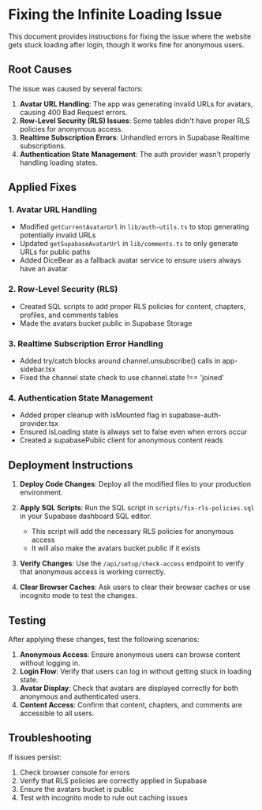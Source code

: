 # Fixing the Infinite Loading Issue

This document provides instructions for fixing the issue where the website gets stuck loading after login, though it works fine for anonymous users.

## Root Causes

The issue was caused by several factors:

1. **Avatar URL Handling**: The app was generating invalid URLs for avatars, causing 400 Bad Request errors.
2. **Row-Level Security (RLS) Issues**: Some tables didn't have proper RLS policies for anonymous access.
3. **Realtime Subscription Errors**: Unhandled errors in Supabase Realtime subscriptions.
4. **Authentication State Management**: The auth provider wasn't properly handling loading states.

## Applied Fixes

### 1. Avatar URL Handling

- Modified `getCurrentAvatarUrl` in `lib/auth-utils.ts` to stop generating potentially invalid URLs
- Updated `getSupabaseAvatarUrl` in `lib/comments.ts` to only generate URLs for public paths
- Added DiceBear as a fallback avatar service to ensure users always have an avatar

### 2. Row-Level Security (RLS)

- Created SQL scripts to add proper RLS policies for content, chapters, profiles, and comments tables
- Made the avatars bucket public in Supabase Storage

### 3. Realtime Subscription Error Handling

- Added try/catch blocks around channel.unsubscribe() calls in app-sidebar.tsx
- Fixed the channel state check to use channel.state !== 'joined'

### 4. Authentication State Management

- Added proper cleanup with isMounted flag in supabase-auth-provider.tsx
- Ensured isLoading state is always set to false even when errors occur
- Created a supabasePublic client for anonymous content reads

## Deployment Instructions

1. **Deploy Code Changes**: Deploy all the modified files to your production environment.

2. **Apply SQL Scripts**: Run the SQL script in `scripts/fix-rls-policies.sql` in your Supabase dashboard SQL editor.
   - This script will add the necessary RLS policies for anonymous access
   - It will also make the avatars bucket public if it exists

3. **Verify Changes**: Use the `/api/setup/check-access` endpoint to verify that anonymous access is working correctly.

4. **Clear Browser Caches**: Ask users to clear their browser caches or use incognito mode to test the changes.

## Testing

After applying these changes, test the following scenarios:

1. **Anonymous Access**: Ensure anonymous users can browse content without logging in.
2. **Login Flow**: Verify that users can log in without getting stuck in loading state.
3. **Avatar Display**: Check that avatars are displayed correctly for both anonymous and authenticated users.
4. **Content Access**: Confirm that content, chapters, and comments are accessible to all users.

## Troubleshooting

If issues persist:

1. Check browser console for errors
2. Verify that RLS policies are correctly applied in Supabase
3. Ensure the avatars bucket is public
4. Test with incognito mode to rule out caching issues 